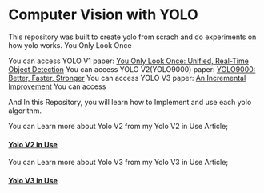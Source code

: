 # Computer Vision with YOLO 
This repository was built to create yolo from scrach and do experiments on how yolo works.
You Only Look Once

You can access YOLO V1 paper: [You Only Look Once: Unified, Real-Time Object Detection](https://arxiv.org/abs/1506.02640)
You can access YOLO V2(YOLO9000) paper: [YOLO9000: Better, Faster, Stronger](https://arxiv.org/abs/1612.08242)
You can access YOLO V3 paper: [An Incremental Improvement](https://arxiv.org/abs/1804.02767)
You can access 


And In this Repository, you will learn how to Implement and use each yolo algorithm.

You can Learn more about Yolo V2 from my Yolo V2 in Use Article;

####  [Yolo V2 in Use](https://medium.com/@mralamdari/yolo-v2-in-use-684c71482880)

You can Learn more about Yolo V3 from my Yolo V3 in Use Article;

####  [Yolo V3 in Use](https://medium.com/@mralamdari/yolo-v3-in-use-e53bd96348a9)
